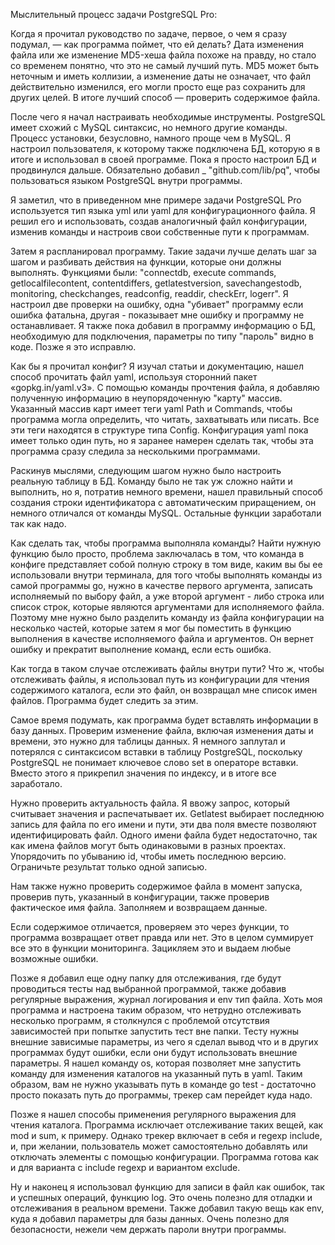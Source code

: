 Мыслительный процесс задачи PostgreSQL Pro:

Когда я прочитал руководство по задаче, первое, о чем я сразу подумал, — как программа поймет, что ей делать? Дата изменения файла или же изменение MD5-хеша файла похоже на правду, но стало со временем понятно, что это не самый лучший путь. MD5 может быть неточным и иметь коллизии, а изменение даты не означает, что файл действительно изменился, его могли просто еще раз сохранить для других целей. В итоге лучший способ — проверить содержимое файла.

После чего я начал настраивать необходимые инструменты. PostgreSQL имеет схожий с MySQL синтаксис, но немного другие команды. Процесс установки, безусловно, намного проще чем в MySQL. Я настроил пользователя, к которому также подключена БД, которую я в итоге и использовал в своей программе. Пока я просто настроил БД и продвинулся дальше. Обязательно добавил _ "github.com/lib/pq", чтобы пользоваться языком PostgreSQL внутри программы.

Я заметил, что в приведенном мне примере задачи PostgreSQL Pro используется тип языка yml или yaml для конфигурационного файла. Я решил его и использовать, создав аналогичный файл конфигурации, изменив команды и настроив свои собственные пути к программам.

Затем я распланировал программу. Такие задачи лучше делать шаг за шагом и разбивать действия на функции, которые они должны выполнять. Функциями были: "connectdb, execute commands, getlocalfilecontent, contentdiffers, getlatestversion, savechangestodb, monitoring, checkchanges, readconfig, readdir, checkErr, logerr". Я настроил две проверки на ошибку, одна "убивает" программу если ошибка фатальна, другая - показывает мне ошибку и программу не останавливает. Я также пока добавил в программу информацию о БД, необходимую для подключения, параметры по типу "пароль" видно в коде. Позже я это исправлю.

Как бы я прочитал конфиг? Я изучал статьи и документацию, нашел способ прочитать файл yaml, используя сторонний пакет «gopkg.in/yaml.v3». С помощью команды прочтения файла, я добавляю полученную информацию в неупорядоченную "карту" массив. Указанный массив карт имеет теги yaml Path и Commands, чтобы программа могла определить, что читать, захватывать или писать. Все эти теги находятся в структуре типа Config. Конфигурация yaml пока имеет только один путь, но я заранее намерен сделать так, чтобы эта программа сразу следила за несколькими программами.

Раскинув мыслями, следующим шагом нужно было настроить реальную таблицу в БД. Команду было не так уж сложно найти и выполнить, но я, потратив немного времени, нашел правильный способ создания строки идентификатора с автоматическим приращением, он немного отличался от команды MySQL. Остальные функции заработали так как надо.

Как сделать так, чтобы программа выполняла команды? Найти нужную функцию было просто, проблема заключалась в том, что команда в конфиге представляет собой полную строку в том виде, каким вы бы ее использовали внутри терминала, для того чтобы выполнять команды из самой программы go, нужно в качестве первого аргумента, записать исполняемый по выбору файл, а уже второй аргумент - либо строка или список строк, которые являются аргументами для исполняемого файла. Поэтому мне нужно было разделить команду из файла конфигурации на несколько частей, которые затем я мог бы поместить в функцию выполнения в качестве исполняемого файла и аргументов. Он вернет ошибку и прекратит выполнение команд, если есть ошибка.

Как тогда в таком случае отслеживать файлы внутри пути? Что ж, чтобы отслеживать файлы, я использовал путь из конфигурации для чтения содержимого каталога, если это файл, он возвращал мне список имен файлов. Программа будет следить за этим.

Самое время подумать, как программа будет вставлять информации в базу данных. Проверим изменение файла, включая изменения даты и времени, это нужно для таблицы данных. Я немного заплутал и потерялся с синтаксисом вставки в таблицу PostgreSQL, поскольку PostgreSQL не понимает ключевое слово set в операторе вставки. Вместо этого я прикрепил значения по индексу, и в итоге все заработало.

Нужно проверить актуальность файла. Я ввожу запрос, который считывает значения и распечатывает их. Getlatest выбирает последнюю запись для файла по его имени и пути, эти два поля вместе позволяют идентифицировать файл. Одного имени файла будет недостаточно, так как имена файлов могут быть одинаковыми в разных проектах. Упорядочить по убыванию id, чтобы иметь последнюю версию. Ограничьте результат только одной записью.

Нам также нужно проверить содержимое файла в момент запуска, проверив путь, указанный в конфигурации, также проверив фактическое имя файла. Заполняем и возвращаем данные.

Если содержимое отличается, проверяем это через функции, то программа возвращает ответ правда или нет. Это в целом суммирует все это в функции мониторинга. Зацикляем это и выдаем любые возможные ошибки.

Позже я добавил еще одну папку для отслеживания, где будут проводиться тесты над выбранной программой, также добавив регулярные выражения, журнал логирования и env тип файла. Хоть моя программа и настроена таким образом, что нетрудно отслеживать несколько программ, я столкнулся с проблемой отсутствия зависимостей при попытке запустить тест вне папки. Тесту нужны внешние зависимые параметры, из чего я сделал вывод что и в других программах будут ошибки, если они будут использовать внешние параметры. Я нашел команду os, которая позволяет мне запустить команду для изменения каталогов на указанный путь в yaml. Таким образом, вам не нужно указывать путь в команде go test - достаточно просто показать путь до программы, трекер сам перейдет куда надо.

Позже я нашел способы применения регулярного выражения для чтения каталога. Программа исключает отслеживание таких вещей, как mod и sum, к примеру. Однако трекер включает в себя и regexp include, и, при желании, пользователь может самостоятельно добавлять или отключать элементы с помощью конфигурации. Программа готова как и для варианта с include regexp и вариантом exclude.

Ну и наконец я использовал функцию для записи в файл как ошибок, так и успешных операций, функцию log. Это очень полезно для отладки и отслеживания в реальном времени. Также добавил такую вещь как env, куда я добавил параметры для базы данных. Очень полезно для безопасности, нежели чем держать пароли внутри программы.
